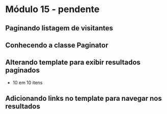 # Módulo 15 - pendente

## Paginando listagem de visitantes 

## Conhecendo a classe Paginator

## Alterando template para exibir resultados paginados

* 10 em 10 itens

## Adicionando links no template para navegar nos resultados

